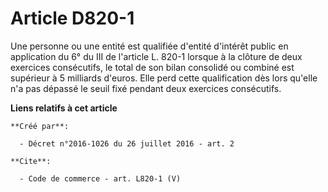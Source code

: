 # Article D820-1

Une personne ou une entité est qualifiée d'entité d'intérêt public en application du 6° du III de l'article L. 820-1 lorsque
à la clôture de deux exercices consécutifs, le total de son bilan consolidé ou combiné est supérieur à 5 milliards d'euros.
Elle perd cette qualification dès lors qu'elle n'a pas dépassé le seuil fixé pendant deux exercices consécutifs.

**Liens relatifs à cet article**

	**Créé par**:

	  - Décret n°2016-1026 du 26 juillet 2016 - art. 2

	**Cite**:

	  - Code de commerce - art. L820-1 (V)
